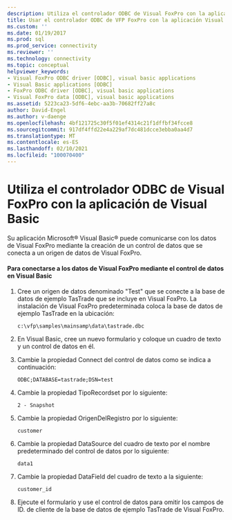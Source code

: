 ```yaml
---
description: Utiliza el controlador ODBC de Visual FoxPro con la aplicación de Visual Basic
title: Usar el controlador ODBC de VFP FoxPro con la aplicación Visual Basic | Microsoft Docs
ms.custom: ''
ms.date: 01/19/2017
ms.prod: sql
ms.prod_service: connectivity
ms.reviewer: ''
ms.technology: connectivity
ms.topic: conceptual
helpviewer_keywords:
- Visual FoxPro ODBC driver [ODBC], visual basic applications
- Visual Basic applications [ODBC]
- FoxPro ODBC driver [ODBC], visual basic applications
- Visual FoxPro data [ODBC], visual basic applications
ms.assetid: 5223ca23-5df6-4ebc-aa3b-70682ff27a8c
author: David-Engel
ms.author: v-daenge
ms.openlocfilehash: 4bf121725c30f5f01ef4314c21f1dffbf34fcce8
ms.sourcegitcommit: 917df4ffd22e4a229af7dc481dcce3ebba0aa4d7
ms.translationtype: MT
ms.contentlocale: es-ES
ms.lasthandoff: 02/10/2021
ms.locfileid: "100070400"
---
```

# <a name="using-the-vfp-foxpro-odbc-driver-with-your-visual-basic-application"></a>Utiliza el controlador ODBC de Visual FoxPro con la aplicación de Visual Basic
Su aplicación Microsoft® Visual Basic® puede comunicarse con los datos de Visual FoxPro mediante la creación de un control de datos que se conecta a un origen de datos de Visual FoxPro.  
  
#### <a name="to-connect-to-visual-foxpro-data-using-the-data-control-in-visual-basic"></a>Para conectarse a los datos de Visual FoxPro mediante el control de datos en Visual Basic  
  
1.  Cree un origen de datos denominado "Test" que se conecte a la base de datos de ejemplo TasTrade que se incluye en Visual FoxPro. La instalación de Visual FoxPro predeterminada coloca la base de datos de ejemplo TasTrade en la ubicación:  
  
    ```  
    c:\vfp\samples\mainsamp\data\tastrade.dbc  
    ```  
  
2.  En Visual Basic, cree un nuevo formulario y coloque un cuadro de texto y un control de datos en él.  
  
3.  Cambie la propiedad Connect del control de datos como se indica a continuación:  
  
    ```  
    ODBC;DATABASE=tastrade;DSN=test  
    ```  
  
4.  Cambie la propiedad TipoRecordset por lo siguiente:  
  
    ```  
    2 - Snapshot  
    ```  
  
5.  Cambie la propiedad OrigenDelRegistro por lo siguiente:  
  
    ```  
    customer  
    ```  
  
6.  Cambie la propiedad DataSource del cuadro de texto por el nombre predeterminado del control de datos por lo siguiente:  
  
    ```  
    data1  
    ```  
  
7.  Cambie la propiedad DataField del cuadro de texto a la siguiente:  
  
    ```  
    customer_id  
    ```  
  
8.  Ejecute el formulario y use el control de datos para omitir los campos de ID. de cliente de la base de datos de ejemplo TasTrade de Visual FoxPro.
